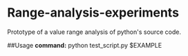 # Range-analysis-experiments

Prototype of a value range analysis of python's source code.

##Usage
**command:** python test_script.py $EXAMPLE
